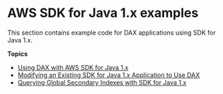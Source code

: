 # AWS SDK for Java 1\.x examples<a name="Appendix.JavaSDKv1"></a>

This section contains example code for DAX applications using SDK for Java 1\.x\.

**Topics**
+ [Using DAX with AWS SDK for Java 1\.x](DAX.client.java-sdk-v1.md)
+ [Modifying an Existing SDK for Java 1\.x Application to Use DAX](DAX.client.modify-your-app.java-sdk-v1.md)
+ [Querying Global Secondary Indexes with SDK for Java 1\.x](DAX.client.QueryGSI.java-sdk-v1.md)
